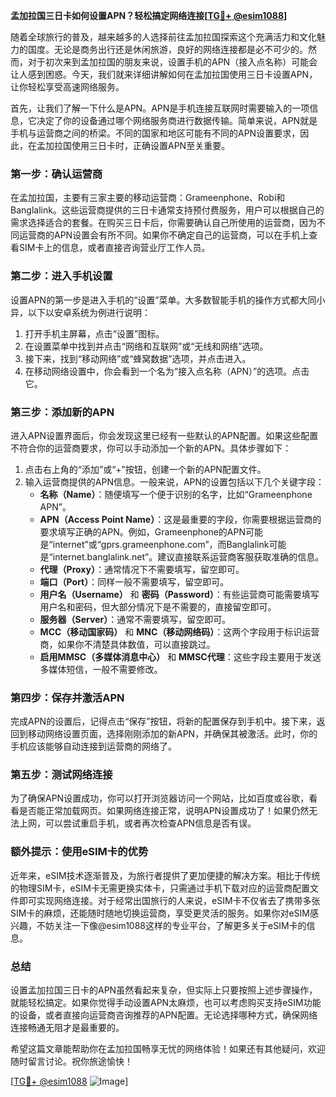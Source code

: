 **孟加拉国三日卡如何设置APN？轻松搞定网络连接[[TG💪+ @esim1088](https://t.me/s/esim1088)]**

随着全球旅行的普及，越来越多的人选择前往孟加拉国探索这个充满活力和文化魅力的国度。无论是商务出行还是休闲旅游，良好的网络连接都是必不可少的。然而，对于初次来到孟加拉国的朋友来说，设置手机的APN（接入点名称）可能会让人感到困惑。今天，我们就来详细讲解如何在孟加拉国使用三日卡设置APN，让你轻松享受高速网络服务。

首先，让我们了解一下什么是APN。APN是手机连接互联网时需要输入的一项信息，它决定了你的设备通过哪个网络服务商进行数据传输。简单来说，APN就是手机与运营商之间的桥梁。不同的国家和地区可能有不同的APN设置要求，因此，在孟加拉国使用三日卡时，正确设置APN至关重要。

### **第一步：确认运营商**
在孟加拉国，主要有三家主要的移动运营商：Grameenphone、Robi和Banglalink。这些运营商提供的三日卡通常支持预付费服务，用户可以根据自己的需求选择适合的套餐。在购买三日卡后，你需要确认自己所使用的运营商，因为不同运营商的APN设置会有所不同。如果你不确定自己的运营商，可以在手机上查看SIM卡上的信息，或者直接咨询营业厅工作人员。

### **第二步：进入手机设置**
设置APN的第一步是进入手机的“设置”菜单。大多数智能手机的操作方式都大同小异，以下以安卓系统为例进行说明：

1. 打开手机主屏幕，点击“设置”图标。
2. 在设置菜单中找到并点击“网络和互联网”或“无线和网络”选项。
3. 接下来，找到“移动网络”或“蜂窝数据”选项，并点击进入。
4. 在移动网络设置中，你会看到一个名为“接入点名称（APN）”的选项。点击它。

### **第三步：添加新的APN**
进入APN设置界面后，你会发现这里已经有一些默认的APN配置。如果这些配置不符合你的运营商要求，你可以手动添加一个新的APN。具体步骤如下：

1. 点击右上角的“添加”或“+”按钮，创建一个新的APN配置文件。
2. 输入运营商提供的APN信息。一般来说，APN的设置包括以下几个关键字段：
   - **名称（Name）**：随便填写一个便于识别的名字，比如“Grameenphone APN”。
   - **APN（Access Point Name）**：这是最重要的字段，你需要根据运营商的要求填写正确的APN。例如，Grameenphone的APN可能是“internet”或“gprs.grameenphone.com”，而Banglalink可能是“internet.banglalink.net”。建议直接联系运营商客服获取准确的信息。
   - **代理（Proxy）**：通常情况下不需要填写，留空即可。
   - **端口（Port）**：同样一般不需要填写，留空即可。
   - **用户名（Username）** 和 **密码（Password）**：有些运营商可能需要填写用户名和密码，但大部分情况下是不需要的，直接留空即可。
   - **服务器（Server）**：通常不需要填写，留空即可。
   - **MCC（移动国家码）** 和 **MNC（移动网络码）**：这两个字段用于标识运营商，如果你不清楚具体数值，可以直接跳过。
   - **启用MMSC（多媒体消息中心）** 和 **MMSC代理**：这些字段主要用于发送多媒体短信，一般不需要修改。

### **第四步：保存并激活APN**
完成APN的设置后，记得点击“保存”按钮，将新的配置保存到手机中。接下来，返回到移动网络设置页面，选择刚刚添加的新APN，并确保其被激活。此时，你的手机应该能够自动连接到运营商的网络了。

### **第五步：测试网络连接**
为了确保APN设置成功，你可以打开浏览器访问一个网站，比如百度或谷歌，看看是否能正常加载网页。如果网络连接正常，说明APN设置成功了！如果仍然无法上网，可以尝试重启手机，或者再次检查APN信息是否有误。

### **额外提示：使用eSIM卡的优势**
近年来，eSIM技术逐渐普及，为旅行者提供了更加便捷的解决方案。相比于传统的物理SIM卡，eSIM卡无需更换实体卡，只需通过手机下载对应的运营商配置文件即可实现网络连接。对于经常出国旅行的人来说，eSIM卡不仅省去了携带多张SIM卡的麻烦，还能随时随地切换运营商，享受更灵活的服务。如果你对eSIM感兴趣，不妨关注一下像@esim1088这样的专业平台，了解更多关于eSIM卡的信息。

### **总结**
设置孟加拉国三日卡的APN虽然看起来复杂，但实际上只要按照上述步骤操作，就能轻松搞定。如果你觉得手动设置APN太麻烦，也可以考虑购买支持eSIM功能的设备，或者直接向运营商咨询推荐的APN配置。无论选择哪种方式，确保网络连接畅通无阻才是最重要的。

希望这篇文章能帮助你在孟加拉国畅享无忧的网络体验！如果还有其他疑问，欢迎随时留言讨论。祝你旅途愉快！

[[TG💪+ @esim1088](https://t.me/s/esim1088) ![Image](https://i.postimg.cc/4NQfJmqS/Snipaste-2025-05-13-00-14-12.png)]